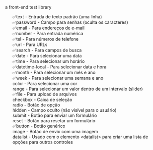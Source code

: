 a front-end test library

<ul style="list-style: none;">
    <li>✅text - Entrada de texto padrão (uma linha)</li>
    <li>✅password - Campo para senhas (oculta os caracteres)</li>
    <li>✅email - Para endereços de e-mail</li>
    <li>✅number - Para entrada numérica</li>
    <li>✅tel - Para números de telefone</li>
    <li>✅url - Para URLs</li>
    <li>✅search - Para campos de busca</li>
    <li>✅date - Para selecionar uma data</li>
    <li>✅time - Para selecionar um horário</li>
    <li>✅datetime-local - Para selecionar data e hora</li>
    <li>✅month - Para selecionar um mês e ano</li>
    <li>✅week - Para selecionar uma semana e ano</li>
    <li>color - Para selecionar uma cor</li>
    <li>range - Para selecionar um valor dentro de um intervalo (slider)</li>
    <li>✅file - Para upload de arquivos</li>
    <li>checkbox - Caixa de seleção</li>
    <li>radio - Botão de opção</li>
    <li>hidden - Campo oculto (não visível para o usuário)</li>
    <li>submit - Botão para enviar um formulário</li>
    <li>reset - Botão para resetar um formulário</li>
    <li>✅button - Botão genérico</li>
    <li>image - Botão de envio com uma imagem</li>
    <li>datalist - Usado com o elemento &lt;datalist&gt; para criar uma lista de opções para outros controles</li>
</ul>